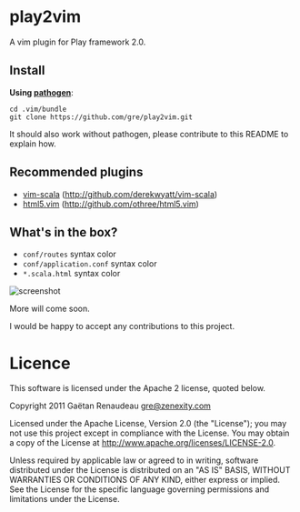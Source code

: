 play2vim
========
A vim plugin for Play framework 2.0.

Install
---

**Using [pathogen](https://github.com/tpope/vim-pathogen)**:
```
cd .vim/bundle
git clone https://github.com/gre/play2vim.git
```


It should also work without pathogen, please contribute to this README to explain how.


Recommended plugins
-------------------
* [vim-scala](http://github.com/derekwyatt/vim-scala) (http://github.com/derekwyatt/vim-scala)
* [html5.vim](http://github.com/othree/html5.vim) (http://github.com/othree/html5.vim)

What's in the box?
------------------
* `conf/routes` syntax color
* `conf/application.conf` syntax color
* `*.scala.html` syntax color

![screenshot](http://i.imgur.com/EjuRK.png)

More will come soon.

I would be happy to accept any contributions to this project.


Licence
=======
This software is licensed under the Apache 2 license, quoted below.

Copyright 2011 Gaëtan Renaudeau <gre@zenexity.com>

Licensed under the Apache License, Version 2.0 (the "License"); you may not use this project except in compliance with the License. You may obtain a copy of the License at http://www.apache.org/licenses/LICENSE-2.0.

Unless required by applicable law or agreed to in writing, software distributed under the License is distributed on an "AS IS" BASIS, WITHOUT WARRANTIES OR CONDITIONS OF ANY KIND, either express or implied. See the License for the specific language governing permissions and limitations under the License.

